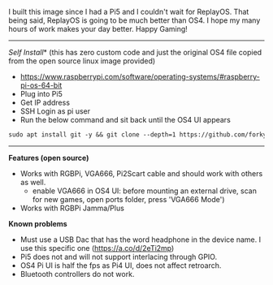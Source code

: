 I built this image since I had a Pi5 and I couldn't wait for ReplayOS. That being said, ReplayOS is going to be much better than OS4. I hope my many hours of work makes your day better. Happy Gaming!  


------------------------


*Self Install** (this has zero custom code and just the original OS4 file copied from the open source linux image provided)
   - https://www.raspberrypi.com/software/operating-systems/#raspberry-pi-os-64-bit
   - Plug into Pi5
   - Get IP address
   - SSH Login as pi user
   - Run the below command and sit back until the OS4 UI appears
   ```markdown
   sudo apt install git -y && git clone --depth=1 https://github.com/forkymcforkface/RGBPi-Bookworm.git && cd RGBPi-Bookworm && chmod +x Install-OS4.sh && ./Install-OS4.sh
   ```
--------------------

**Features (open source)**
- Works with RGBPi, VGA666, Pi2Scart cable and should work with others as well.
  - enable VGA666 in OS4 UI: before mounting an external drive, scan for new games, open ports folder, press 'VGA666 Mode')
- Works with RGBPi Jamma/Plus

**Known problems**
- Must use a USB Dac that has the word headphone in the device name. I use this specific one (https://a.co/d/2eTi2mp) 
- Pi5 does not and will not support interlacing through GPIO.
- OS4 Pi UI is half the fps as Pi4 UI, does not affect retroarch.
- Bluetooth controllers do not work.
